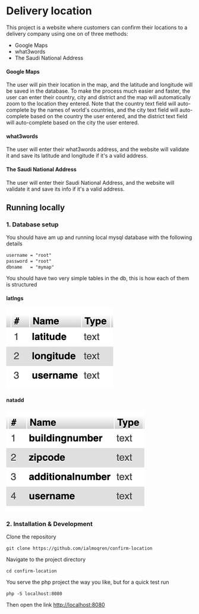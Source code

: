 # Delivery location

This project is a website where customers can confirm their locations to a delivery company using one on of three methods:
- Google Maps
- what3words
- The Saudi National Address

#### Google Maps
The user will pin their location in the map, and the latitude and longitude will be saved in the database.
To make the process much easier and faster, the user can enter their country, city and district and the map will automatically zoom to the location they entered.
Note that the country text field will auto-complete by the names of world's countries, and the city text field will auto-complete based on the country the user entered, and the district text field will auto-complete based on the city the user entered.

#### what3words
The user will enter their what3words address, and the website will validate it and save its latitude and longitude if it's a valid address.


#### The Saudi National Address
The user will enter their Saudi National Address, and the website will validate it and save its info if it's a valid address.


## Running locally

### 1. Database setup

You should have am up and running local mysql database with the following details

	username = "root"
	password = "root"
	dbname   = "mymap"


You should have two very simple tables in the db, this is how each of them is structured
 
#### latlngs
![](./readmeScreenshots/latlngsTable.png)

#### natadd
![](./readmeScreenshots/nataddTable.png)

### 2. Installation & Development

Clone the repository
```shell
git clone https://github.com/ialmoqren/confirm-location
```

Navigate to the project directory
```shell
cd confirm-location
```

You serve the php project the way you like, but for a quick test run
```shell
php -S localhost:8080
```

Then open the link [http://localhost:8080](http://localhost:8080)
